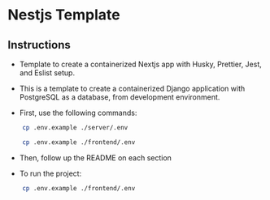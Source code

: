 # Nestjs Template

## Instructions

- Template to create a containerized Nextjs app with Husky, Prettier, Jest, and Eslist setup.
- This is a template to create a containerized Django application with PostgreSQL as a database, from development environment.

- First, use the following commands:

```bash
    cp .env.example ./server/.env

```

```bash
    cp .env.example ./frontend/.env

```

- Then, follow up the README on each section

- To run the project:

```bash
    cp .env.example ./frontend/.env

```
